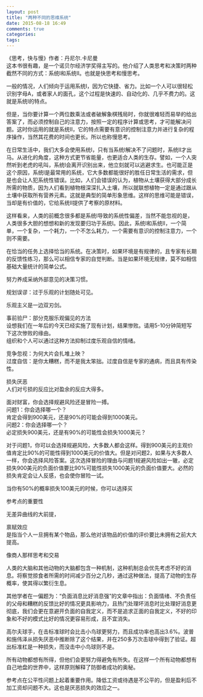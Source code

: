 ```yaml
---
layout: post
title: "两种不同的思维系统"
date: 2015-08-18 16:49
comments: true
categories: 
tags: 
---
```

《思考，快与慢》作者：丹尼尔.卡尼曼  
这本书很有趣，是一个诺贝尔经济学奖得主写的。他介绍了人类思考和决策时两种截然不同的方式：系统I和系统II。也就是快思考和慢思考。  

一般的情况，人们倾向于运用系统I，因为它快捷、省力。比如一个人可以很轻松识别字母A，或者家人的面孔，这个过程是快速的、自动化的、几乎不费力的。这就是系统I的特点。  

但是，当你要计算一个两位数乘法或者破解象棋残局时，你就很难轻而易举的给出答案了，而必须控制自己的注意力，按照一定的程序计算或思考，才可能解决问题。这时你运用的就是系统II，它的特点需要有意识的控制注意力并进行复杂的程序操作，当然其花费的时间也更长。所以也称慢思考。  

在日常生活中，我们大多会使用系统I，只有当系统I解决不了问题时，系统II才出马。从进化的角度，这种方式更节省能量，也更适合人类的生存。譬如，一个人突然听到老虎的吼叫，系统I会离开识别出来，他立刻就可以逃避求生。也可能正是这个原因，系统I是最常用的系统，它大多数都能很好的胜任日常生活的需求，但是也会让人犯系统性错误。比如，人们会错误的认为，植物从土壤获得大部分成长所需的物质，因为人们看到植物根深深扎入土壤，所以就联想植物一定是通过跟从土壤中获取所有营养元素。这就是典型的简单形象思维。这样的思维可能是错误，当却是有价值的，它给系统II提供了考察的原材料。  

这样看来，人类的前概念很多都是系统I导致的系统性偏差，当然不能忽视的是，人类很多大胆的想想和新的发现要归功于系统I。因此，系统I和系统II，一个简单，一个复杂，一个耗力，一个不怎么耗力，一个需要有意识的控制注意力，一个则不需要。  

在恰当的任务上选择恰当的系统。在决策时，如果环境是有规律的，且专家有长期的反馈性练习，那么可以相信专家的自觉判断。当是如果环境无规律，莫不如相信基础大量统计的简单公式。  

努力养成采纳外部意见的决策习惯。  

规划误谬：过于乐观的计划随处可见。  

乐观主义是一边双刃剑。  

事前验尸：部分克服乐观偏见的方法  
设想我们在一年后的今天已经实施了现有计划，结果惨败。请用5-10分钟简短写下这次惨败的缘由。  
组织和个人可以通过这种方法抑制过度乐观自信的情绪。  

竞争忽视：为何大片会扎堆上映？  
过度自信：是你太糟糕，而不是我太笨拙。过度自信是专家的通病，而且具有传染性。  

损失厌恶  
人们对亏损的反应比对盈余的反应大得多。  

面对财富，你会选择规避风险还是冒险一搏。  
问题1：你会选择哪一个？  
肯定会得到900美元，还是90%的可能会得到1000美元。  
问题2：你会选择哪一个？  
必定损失900美元，还是有90%的可能性会损失1000美元？  

对于问题1，你可以会选择规避风险，大多数人都会这样。得到900美元的主观价值肯定比90%的可能性得到1000美元的价值大。但是对问题2，如果与大多数人一样，你会选择风险答案。这次选择冒险的理由与问题1规避风险如出一辙，必定损失900美元的负面价值要比90%可能性损失1000美元的负面价值要大。必然的损失肯定会让人反感，也会使你冒险一试。  

当你有50%的概率损失100美元的时候，你可以选择买

参考点的重要性  

无差异曲线的大前提，  

禀赋效应  
是指当个人一旦拥有某个物品，那么他对该物品的价值的评价要比未拥有之前大大提高。  

像商人那样思考和交易  


人类的大脑和其他动物的大脑都包含一种机制，这种机制总会优先考虑不好的消息。将察觉掠食者所需的时间减少百分之几秒，通过这种做法，提高了动物的生存概率，使其得以繁衍生息。  

其他学者在一偏题为：“负面消息比好消息强”的文章中指出：负面情绪、不负责任的父母和糟糕的反馈比好的情况更具影响力，且热门处理坏消息时比处理好消息更彻底，我们会更在意避开负面的自我定义，而不是追求正面的自我定义，不好的印象和不好的模式比好的情况更容易形成，且不宜消失。  

高尔夫球手，在击标准球时会比击小鸟球更努力，而且成功率也高出3.6%。波普和施伟泽从损失厌恶中推断除了这个结果，并在250多万次击球中得到了验证。超出标准杠是一种损失，而没击中小鸟球则不是。  

所有动物都想有所得，但他们会更努力得避免有所失。在这样一个所有动物都想有自己地盘的世界中，这样原则解释了防御者成功的奥秘。  

参考点在公平性问题上起着重要作用。降低工资或待遇是不公平的，但是盈利后不加工资却问题不大。这也是厌恶损失的效应之一。  